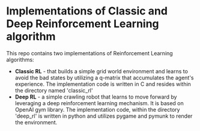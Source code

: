 # Implementations of Classic and Deep Reinforcement Learning algorithm

This repo contains two implementations of Reinforcement Learning algorithms:

- **Classic RL** - that builds a simple grid world environment and learns to avoid the bad states by utilizing a q-matrix that accumulates the agent's experience. The implementation code is written in C and resides within the directory named 'classic_rl'
- **Deep RL** - a simple crawling robot that learns to move forward by leveraging a deep reinforcement learning mechanism. It is based on OpenAI gym library. The implementation code, within the directory 'deep_rl' is written in python and utilizes pygame and pymunk to render the environment.